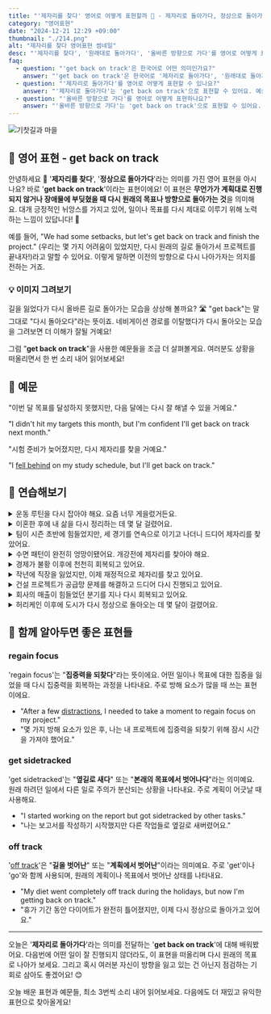 ```yaml
---
title: "'제자리를 찾다' 영어로 어떻게 표현할까 🔄 - 제자리로 돌아가다, 정상으로 돌아가다 영어로"
category: "영어표현"
date: "2024-12-21 12:29 +09:00"
thumbnail: "./214.png"
alt: "제자리를 찾다 영어표현 썸네일"
desc: "'제자리를 찾다', '원래대로 돌아가다', '올바른 방향으로 가다'를 영어로 어떻게 표현하면 좋을까요? '일이 너무 엉망이 돼서 이제 제자리로 돌아가야 해', '프로젝트가 지연돼서 원래대로 돌아가야 해' 등을 영어로 표현하는 법을 배워봅시다. 다양한 예문을 통해서 연습하고 본인의 표현으로 만들어 보세요."
faq:
  - question: "'get back on track'은 한국어로 어떤 의미인가요?"
    answer: "'get back on track'은 한국어로 '제자리로 돌아가다', '원래대로 돌아가다', '올바른 방향으로 가다' 등의 의미로 사용됩니다."
  - question: "'제자리로 돌아가다'를 영어로 어떻게 표현할 수 있나요?"
    answer: "'제자리로 돌아가다'는 'get back on track'으로 표현할 수 있어요. 예를 들어, '일이 너무 엉망이 돼서 이제 제자리로 돌아가야 해'는 'Things got so messed up, we need to get back on track now'로 말할 수 있어요."
  - question: "'올바른 방향으로 가다'를 영어로 어떻게 표현하나요?"
    answer: "'올바른 방향으로 가다'는 'get back on track'으로 표현할 수 있어요. 예를 들어, '너무 많은 방해가 있어서 올바른 방향으로 가야 해'는 'We have too many distractions, we need to get back on track'으로 표현할 수 있어요."
---
```


![기찻길과 마을](./214-1.jpg)

## 🌟 영어 표현 - get back on track

안녕하세요 👋 '**제자리를 찾다**', '**정상으로 돌아가다**'라는 의미를 가진 영어 표현을 아시나요? 바로 '**get back on track**'이라는 표현이에요! 이 표현은 **무언가가 계획대로 진행되지 않거나 장애물에 부딪혔을 때 다시 원래의 목표나 방향으로 돌아가는 것**을 의미해요. 대개 긍정적인 뉘앙스를 가지고 있어, 일이나 목표를 다시 제대로 이루기 위해 노력하는 느낌이 있답니다! 🚀

예를 들어, "We had some setbacks, but let's get back on track and finish the project." (우리는 몇 가지 어려움이 있었지만, 다시 원래의 길로 돌아가서 프로젝트를 끝내자!)라고 말할 수 있어요. 이렇게 말하면 이전의 방향으로 다시 나아가자는 의지를 전하는 거죠.

<script async src="https://pagead2.googlesyndication.com/pagead/js/adsbygoogle.js?client=ca-pub-1465612013356152"
     crossorigin="anonymous"></script>
<!-- engple-horizontal-ad -->

<ins class="adsbygoogle"
     style="display:block"
     data-ad-client="ca-pub-1465612013356152"
     data-ad-slot="2106896038"
     data-ad-format="auto"
     data-full-width-responsive="true"></ins>

<script>
     (adsbygoogle = window.adsbygoogle || []).push({});
</script>

### 💡 이미지 그려보기

길을 잃었다가 다시 올바른 길로 돌아가는 모습을 상상해 볼까요? 🛣️ "get back"는 말 그대로 "다시 돌아오다"라는 뜻이죠. 네비게이션 경로를 이탈했다가 다시 돌아오는 모습을 그려보면 더 이해가 잘될 거예요!

그럼 "**get back on track**"을 사용한 예문들을 조금 더 살펴볼게요. 여러분도 상황을 떠올리면서 한 번 소리 내어 읽어보세요!

## 📖 예문

"이번 달 목표를 달성하지 못했지만, 다음 달에는 다시 잘 해낼 수 있을 거예요."

"I didn't hit my targets this month, but I'm confident I'll get back on track next month."

"시험 준비가 늦어졌지만, 다시 제자리를 찾을 거예요."

"I [fell behind](/blog/in-english/031.fall-behind/) on my study schedule, but I'll get back on track."

## 💬 연습해보기

<details>
<summary>운동 루틴을 다시 잡아야 해요. 요즘 너무 게을렀거든요.</summary>
<span>I need to get back on track with my exercise routine. I've been so lazy lately.</span>
</details>

<details>
<summary>이혼한 후에 내 삶을 다시 정리하는 데 몇 달 걸렸어요.</summary>
<span>After the divorce, <a href="/blog/in-english/010.take-a-while/">it took me months</a> to get back on track with my life.</span>
</details>

<details>
<summary>팀이 시즌 초반에 힘들었지만, 세 경기를 연속으로 이기고 나더니 드디어 제자리를 찾았어요.</summary>
<span>The team struggled early in the season but <a href="/blog/in-english/182.finally/">finally</a> got back on track after winning three straight games.</span>
</details>

<details>
<summary>수면 패턴이 완전히 엉망이됐어요. 개강전에 제자리를 찾아야 해요.</summary>
<span>My sleep schedule got completely messed up. I gotta get back on track before school starts.</span>
</details>

<details>
<summary>경제가 불황 이후에 천천히 회복되고 있어요.</summary>
<span>The economy is slowly getting back on track after the recession.</span>
</details>

<details>
<summary>작년에 직장을 잃었지만, 이제 재정적으로 제자리를 찾고 있어요.</summary>
<span>I lost my job last year, but I'm finally getting back on track financially.</span>
</details>

<details>
<summary>건설 프로젝트가 공급망 문제를 해결하고 드디어 다시 진행되고 있어요.</summary>
<span>The construction project is finally getting back on track after the supply chain issues.</span>
</details>

<details>
<summary>회사의 매출이 힘들었던 분기를 지나 다시 회복되고 있어요.</summary>
<span>The company's sales are getting back on track after a tough quarter.</span>
</details>

<details>
<summary>허리케인 이후에 도시가 다시 정상으로 돌아오는 데 몇 달이 걸렸어요.</summary>
<span>After the hurricane, it <a href="/blog/in-english/010.take-a-while/">took months</a> for the city to get back on track.</span>
</details>

## 🤝 함께 알아두면 좋은 표현들

### regain focus

'regain focus'는 "**집중력을 되찾다**"라는 뜻이에요. 어떤 일이나 목표에 대한 집중을 잃었을 때 다시 집중력을 회복하는 과정을 나타내요. 주로 방해 요소가 많을 때 쓰는 표현이에요.

- "After a few [distractions](/blog/in-english/190.distraction/), I needed to take a moment to regain focus on my project."
- "몇 가지 방해 요소가 있은 후, 나는 내 프로젝트에 집중력을 되찾기 위해 잠시 시간을 가져야 했어요."

### get sidetracked

'get sidetracked'는 "**옆길로 새다**" 또는 "**본래의 목표에서 벗어나다**"라는 의미예요. 원래 하려던 일에서 다른 일로 주의가 분산되는 상황을 나타내요. 주로 계획이 어긋날 때 사용해요.

- "I started working on the report but got sidetracked by other tasks."
- "나는 보고서를 작성하기 시작했지만 다른 작업들로 옆길로 새버렸어요."

### off track

'[off track](/blog/in-english/081.get-off-track/)'은 "**길을 벗어난**" 또는 "**계획에서 벗어난**"이라는 의미예요. 주로 'get'이나 'go'와 함께 사용되며, 원래의 계획이나 목표에서 벗어난 상태를 나타내요.

- "My diet went completely off track during the holidays, but now I'm getting back on track."
- "휴가 기간 동안 다이어트가 완전히 틀어졌지만, 이제 다시 정상으로 돌아가고 있어요."

---

오늘은 '**제자리로 돌아가다**'라는 의미를 전달하는 '**get back on track**'에 대해 배워봤어요. 다음번에 어떤 일이 잘 진행되지 않더라도, 이 표현을 떠올리며 다시 원래의 목표로 나아가 보세요. 그리고 혹시 여러분 자신이 방향을 잃고 있는 건 아닌지 점검하는 기회로 삼아도 좋겠어요! 😊

오늘 배운 표현과 예문들, 최소 3번씩 소리 내어 읽어보세요. 다음에도 더 재밌고 유익한 표현으로 찾아올게요!
